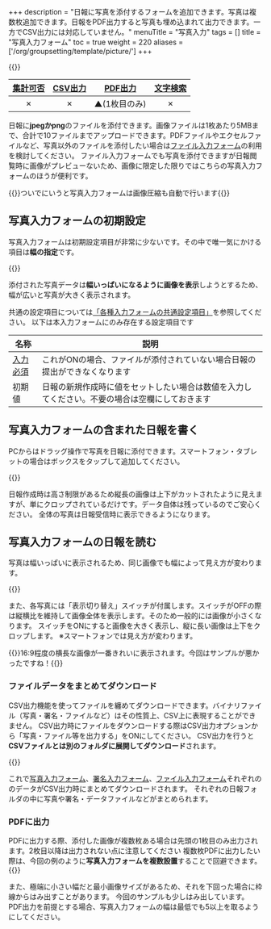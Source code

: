 +++
description = "日報に写真を添付するフォームを追加できます。写真は複数枚追加できます。日報をPDF出力すると写真も埋め込まれて出力できます。一方でCSV出力には対応していません。"
menuTitle = "写真入力"
tags = []
title = "写真入力フォーム"
toc = true
weight = 220
aliases = ['/org/groupsetting/template/picture/']
+++

{{<icatch filename="picture" msg="スマホで「パシャッ」 そのまま日報に添付" title="写真入力フォーム" fontsize="30px" alice="ok" >}}

|[集計可否](/manual/analytics/)|[CSV出力](/manual/analytics/csv/)|[PDF出力](/manual/read-report/pdf/)|[文字検索](/manual/read-report/list/)|
|:---:|:---:|:---:|:---:|
|✗|✗|▲(1枚目のみ)|✗|

日報に**jpegかpng**のファイルを添付できます。画像ファイルは1枚あたり5MBまで、合計で10ファイルまでアップロードできます。PDFファイルやエクセルファイルなど、写真以外のファイルを添付したい場合は[ファイル入力フォーム](/manual/initial-setting/template/file/)の利用を検討してください。
ファイル入力フォームでも写真を添付できますが日報閲覧時に画像がプレビューないため、画像に限定した限りではこちらの写真入力フォームのほうが便利です。

{{<alice pos="right" icon="ok">}}ついでにいうと写真入力フォームは画像圧縮も自動で行います{{</alice>}}

## 写真入力フォームの初期設定

写真入力フォームは初期設定項目が非常に少ないです。その中で唯一気にかける項目は**幅の指定**です。

{{<appscreen filename="picture-template-edit" title="写真入力フォームのみで構成された日報テンプレートを作成"  >}}

添付された写真データは**幅いっぱいになるように画像を表示**しようとするため、幅が広いと写真が大きく表示されます。

共通の設定項目については[「各種入力フォームの共通設定項目」](/manual/initial-setting/template/make/#common_setting)を参照してください。
以下は本入力フォームにのみ存在する設定項目です

|名称|説明|
|---|---|
|[入力必須](/blog/required/)|これがONの場合、ファイルが添付されていない場合日報の提出ができなくなります|
|初期値|日報の新規作成時に値をセットしたい場合は数値を入力してください。不要の場合は空欄にしておきます|

## 写真入力フォームの含まれた日報を書く

PCからはドラッグ操作で写真を日報に添付できます。スマートフォン・タブレットの場合はボックスをタップして追加してください。

{{<appscreen filename="input" title="写真入力フォームの含まれた日報作成画面のイメージ。写真を添付できる枠がありそこから写真を追加できる。PCの場合はドラッグ操作で追加も可能"  >}}

日報作成時は高さ制限があるため縦長の画像は上下がカットされたように見えますが、単にクロップされているだけです。データ自体は残っているのでご安心ください。
全体の写真は日報受信時に表示できるようになります。

## 写真入力フォームの日報を読む

写真は幅いっぱいに表示されるため、同じ画像でも幅によって見え方が変わります。

{{<appscreen filename="posted1" title="日報表示画面。写真はテンプレートの指定した幅にあわせて拡大されるため、同じ画像でも表示倍率が異なることがある"  >}}

また、各写真には「表示切り替え」スイッチが付属します。スイッチがOFFの際は縦横比を維持して画像全体を表示します。そのため一般的には画像が小さくなります。
スイッチをONにすると画像を大きく表示し、縦に長い画像は上下をクロップします。
※スマートフォンでは見え方が変わります。

{{<alice pos="right" icon="default">}}16:9程度の横長な画像が一番きれいに表示されます。今回はサンプルが悪かったですね！{{</alice>}}

### ファイルデータをまとめてダウンロード

CSV出力機能を使ってファイルを纏めてダウンロードできます。バイナリファイル（写真・署名・ファイルなど）はその性質上、CSV上に表現することができません。
CSV出力時にファイルをダウンロードする際はCSV出力オプションから「写真・ファイル等を出力する」をONにしてください。
CSV出力を行うと**CSVファイルとは別のフォルダに展開してダウンロード**されます。

{{<appscreen filename="download" title="日報に添付されたバイナリーデータをダウンロードするオプションの設定"  >}}

これで[写真入力フォーム](/manual/initial-setting/template/picture/)、[署名入力フォーム](/manual/initial-setting/template/sign/)、[ファイル入力フォーム](/manual/initial-setting/template/file/)それぞれののデータがCSV出力時にまとめてダウンロードされます。
それぞれの日報フォルダの中に写真や署名・データファイルなどがまとめられます。

### PDFに出力

PDFに出力する際、添付した画像が複数枚ある場合は先頭の1枚目のみ出力されます。2枚目以降は出力されない点に注意してください
複数枚PDFに出力したい際は、今回の例のように**写真入力フォームを複数設置**することで回避できます。
{{<attachments style="orange" />}}

また、極端に小さい幅だと最小画像サイズがあるため、それを下回った場合に枠線からはみ出すことがあります。
今回のサンプルも少しはみ出しています。
PDF出力を前提とする場合、写真入力フォームの幅は最低でも5以上を取るようにしてください。
